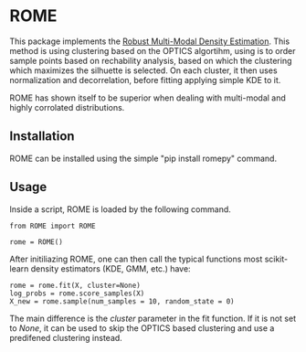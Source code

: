 # ROME
This package implements the [Robust Multi-Modal Density Estimation](https://arxiv.org/abs/2401.10566). 
This method is using clustering based on the OPTICS algortihm, using is to order sample points based on rechability analysis, based on which the clustering which maximizes the silhuette is selected.
On each cluster, it then uses normalization and decorrelation, before fitting applying simple KDE to it.

ROME has shown itself to be superior when dealing with multi-modal and highly corrolated distributions.

## Installation
ROME can be installed using the simple "pip install romepy" command.

## Usage
Inside a script, ROME is loaded by the following command.
```
from ROME import ROME

rome = ROME()
```

After initiliazing ROME, one can then call the typical functions most scikit-learn density estimators (KDE, GMM, etc.) have:
```
rome = rome.fit(X, cluster=None)
log_probs = rome.score_samples(X)
X_new = rome.sample(num_samples = 10, random_state = 0)
```

The main difference is the *cluster* parameter in the fit function. If it is not set to *None*, it can be used to skip the OPTICS based clustering and use a predifened clustering instead.
